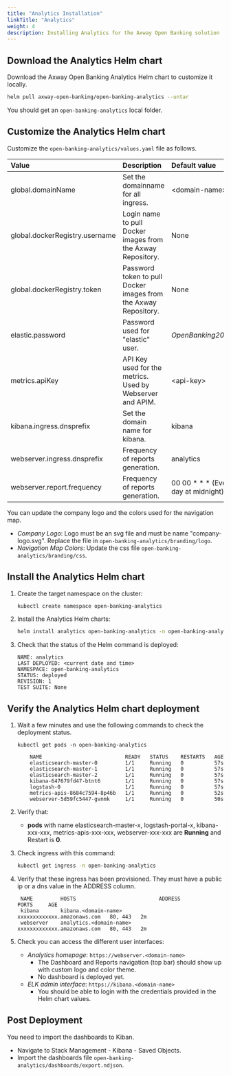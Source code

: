 ```yaml
---
title: "Analytics Installation"
linkTitle: "Analytics"
weight: 4
description: Installing Analytics for the Axway Open Banking solution
---
```


## Download the Analytics Helm chart

Download the Axway Open Banking Analytics Helm chart to customize it locally.

```bash
helm pull axway-open-banking/open-banking-analytics --untar
```

You should get an `open-banking-analytics` local folder.

## Customize the Analytics Helm chart

Customize the `open-banking-analytics/values.yaml` file as follows.

| Value         | Description                           | Default value  |
|:------------- |:------------------------------------- |:-------------- |
| global.domainName | Set the domainname for all ingress. | \<domain-name> |
| global.dockerRegistry.username | Login name to pull Docker images from the Axway Repository. | None |
| global.dockerRegistry.token | Password token to pull Docker images from the Axway Repository. | None |
| elastic.password | Password used for "elastic" user. | _Open*Banking*2021_ |
| metrics.apiKey | API Key used for the metrics. Used by Webserver and APIM. | \<api-key> |
| kibana.ingress.dnsprefix | Set the domain name for kibana. | kibana |
| webserver.ingress.dnsprefix | Frequency of reports generation. | analytics |
| webserver.report.frequency | Frequency of reports generation. | 00 00 \* \* \* (Every day at midnight) |

You can update the company logo and the colors used for the navigation map.

* _Company Logo_: Logo must be an svg file and must be name "company-logo.svg". Replace the file in `open-banking-analytics/branding/logo`.
* _Navigation Map Colors_: Update the css file `open-banking-analytics/branding/css`.

## Install the Analytics Helm chart

1. Create the target namespace on the cluster:

   ```bash
   kubectl create namespace open-banking-analytics
   ```

2. Install the Analytics Helm charts:

   ```bash
   helm install analytics open-banking-analytics -n open-banking-analytics
   ```

3. Check that the status of the Helm command is deployed:

   ```
   NAME: analytics 
   LAST DEPLOYED: <current date and time>
   NAMESPACE: open-banking-analytics 
   STATUS: deployed
   REVISION: 1 
   TEST SUITE: None
   ```

## Verify the Analytics Helm chart deployment

1. Wait a few minutes and use the following commands to check the deployment status.

   ```
   kubectl get pods -n open-banking-analytics 
   ```

   ```
       NAME                           READY   STATUS    RESTARTS   AGE
       elasticsearch-master-0         1/1     Running   0          57s
       elasticsearch-master-1         1/1     Running   0          57s
       elasticsearch-master-2         1/1     Running   0          57s
       kibana-647679fd47-btnt6        1/1     Running   0          57s
       logstash-0                     1/1     Running   0          57s
       metrics-apis-8684c7594-8p46b   1/1     Running   0          52s
       webserver-5d59fc5447-gvnmk     1/1     Running   0          50s
   ```

2. Verify that:
   * **pods** with name elasticsearch-master-x, logstash-portal-x, kibana-xxx-xxx, metrics-apis-xxx-xxx, webserver-xxx-xxx are **Running** and Restart is **0**.

3. Check ingress with this command:

   ```bash
   kubectl get ingress -n open-banking-analytics 
   ```

4. Verify that these ingress has been provisioned. They must have a public ip or a dns value in the ADDRESS column.

   ```
    NAME         HOSTS                           ADDRESS                       PORTS     AGE
    kibana       kibana.<domain-name>            xxxxxxxxxxxxx.amazonaws.com   80, 443   2m
    webserver    analytics.<domain-name>         xxxxxxxxxxxxx.amazonaws.com   80, 443   2m
   ```

5. Check you can access the different user interfaces:
   * _Analytics homepage_: `https://webserver.<domain-name>`
      * The Dashboard and Reports navigation (top bar) should show up with custom logo and color theme.
      * No dashboard is deployed yet.
   * _ELK admin interface_: `https://kibana.<domain-name>`
      * You should be able to login with the credentials provided in the Helm chart values.

## Post Deployment

You need to import the dashboards to Kiban.

* Navigate to Stack Management - Kibana - Saved Objects.
* Import the dashboards file `open-banking-analytics/dashboards/export.ndjson`.